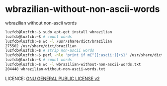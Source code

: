 # wbrazilian-without-non-ascii-words
wbrazilian without non-ascii words

```bash
luzfcb@luzfcb:~$ sudo apt-get install wbrazilian
luzfcb@luzfcb:~$ # count words
luzfcb@luzfcb:~$ wc -l /usr/share/dict/brazilian
275502 /usr/share/dict/brazilian
luzfcb@luzfcb:~$ # strip non-ascii words
luzfcb@luzfcb:~$ perl -nle 'print if m{^[[:ascii:]]+$}' /usr/share/dict/brazilian > wbrazilian-without-non-ascii-words.txt
luzfcb@luzfcb:~$ # count words
luzfcb@luzfcb:~$ wc -l wbrazilian-without-non-ascii-words.txt 
204448 wbrazilian-without-non-ascii-words.txt

```


LICENCE: [GNU GENERAL PUBLIC LICENSE v2](LICENCE)
